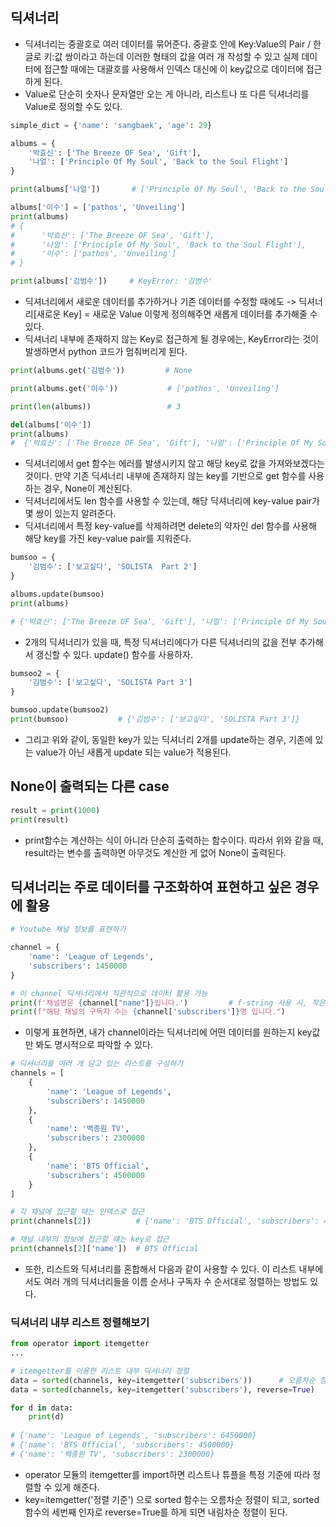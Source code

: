 ## 딕셔너리
- 딕셔너리는 중괄호로 여러 데이터를 묶어준다. 중괄호 안에 Key:Value의 Pair / 한글로 키:값 쌍이라고 하는데 이러한 형태의 값을 여러 개 작성할 수 있고 실제 데이터에 접근할 때에는 대괄호를 사용해서 인덱스 대신에 이 key값으로 데이터에 접근하게 된다.
- Value로 단순히 숫자나 문자열만 오는 게 아니라, 리스트나 또 다른 딕셔너리를 Value로 정의할 수도 있다.

```python
simple_dict = {'name': 'sangbaek', 'age': 29}

albums = {
    '박효신': ['The Breeze OF Sea', 'Gift'],
    '나얼': ['Principle Of My Soul', 'Back to the Soul Flight']
}

print(albums['나얼'])       # ['Principle Of My Soul', 'Back to the Soul Flight']

albums['이수'] = ['pathos', 'Unveiling']
print(albums)
# {
#      '박효신': ['The Breeze OF Sea', 'Gift'], 
#      '나얼': ['Principle Of My Soul', 'Back to the Soul Flight'], 
#      '이수': ['pathos', 'Unveiling']
# }

print(albums['김범수'])     # KeyError: '김범수'
```

- 딕셔너리에서 새로운 데이터를 추가하거나 기존 데이터를 수정할 때에도 -> 딕셔너리[새로운 Key] = 새로운 Value 이렇게 정의해주면 새롭게 데이터를 추가해줄 수 있다. 
- 딕셔너리 내부에 존재하지 않는 Key로 접근하게 될 경우에는, KeyError라는 것이 발생하면서 python 코드가 멈춰버리게 된다.  


```python
print(albums.get('김범수'))         # None

print(albums.get('이수'))           # ['pathos', 'Unveiling']

print(len(albums))                 # 3

del(albums['이수'])
print(albums)                      
#  {'박효신': ['The Breeze OF Sea', 'Gift'], '나얼': ['Principle Of My Soul', 'Back to the Soul Flight']}
```

- 딕셔너리에서 get 함수는 에러를 발생시키지 않고 해당 key로 값을 가져와보겠다는 것이다. 만약 기존 딕셔너리 내부에 존재하지 않는 key를 기반으로 get 함수를 사용하는 경우, None이 계산된다.
- 딕셔너리에서도 len 함수를 사용할 수 있는데, 해당 딕셔너리에 key-value pair가 몇 쌍이 있는지 알려준다.
- 딕셔너리에서 특정 key-value를 삭제하려면 delete의 약자인 del 함수를 사용해 해당 key를 가진 key-value pair를 지워준다. 


```python
bumsoo = {
    '김범수': ['보고싶다', 'SOLISTA  Part 2']
}

albums.update(bumsoo)
print(albums)

# {'박효신': ['The Breeze OF Sea', 'Gift'], '나얼': ['Principle Of My Soul', 'Back to the Soul Flight'], '김범수': ['보고싶다', 'SOLISTA  Part 2']}
```

- 2개의 딕셔너리가 있을 때, 특정 딕셔너리에다가 다른 딕셔너리의 값을 전부 추가해서 갱신할 수 있다. update() 함수를 사용하자.


```python
bumsoo2 = {
    '김범수': ['보고싶다', 'SOLISTA Part 3']
}

bumsoo.update(bumsoo2)
print(bumsoo)           # {'김범수': ['보고싶다', 'SOLISTA Part 3']}
```

- 그리고 위와 같이, 동일한 key가 있는 딕셔너리 2개를 update하는 경우, 기존에 있는 value가 아닌 새롭게 update 되는 value가 적용된다.


## None이 출력되는 다른 case

```python
result = print(1000)
print(result)
```

- print함수는 계산하는 식이 아니라 단순히 출력하는 함수이다. 따라서 위와 같을 때, result라는 변수를 출력하면 아무것도 계산한 게 없어 None이 출력된다.


## 딕셔너리는 주로 데이터를 구조화하여 표현하고 싶은 경우에 활용

```python
# Youtube 채널 정보를 표현하기

channel = {
    'name': 'League of Legends',
    'subscribers': 1450000
}

# 이 channel 딕셔너리에서 직관적으로 데이터 활용 가능
print(f'채널명은 {channel["name"]}입니다.')         # f-string 사용 시, 작은따옴표에 안에 작은따옴표 사용 불가. 큰 따옴표로 데이터 접근
print(f"해당 채널의 구독자 수는 {channel['subscribers']}명 입니다.")
```

- 이렇게 표현하면, 내가 channel이라는 딕셔너리에 어떤 데이터를 원하는지 key값만 봐도 명시적으로 파악할 수 있다.


```python
# 딕셔너리를 여러 개 담고 있는 리스트를 구성하기
channels = [
    {
        'name': 'League of Legends',
        'subscribers': 1450000
    },
    {
        'name': '백종원 TV',
        'subscribers': 2300000
    },
    {
        'name': 'BTS Official',
        'subscribers': 4500000
    }
]

# 각 채널에 접근할 때는 인덱스로 접근
print(channels[2])          # {'name': 'BTS Official', 'subscribers': 4500000}

# 채널 내부의 정보에 접근할 떄는 key로 접근
print(channels[2]['name'])  # BTS Official
```

- 또한, 리스트와 딕셔너리를 혼합해서 다음과 같이 사용할 수 있다. 이 리스트 내부에서도 여러 개의 딕셔너리들을 이름 순서나 구독자 수 순서대로 정렬하는 방법도 있다. 


### 딕셔너리 내부 리스트 정렬해보기
```python
from operator import itemgetter
...

# itemgetter를 이용한 리스트 내부 딕셔너리 정렬
data = sorted(channels, key=itemgetter('subscribers'))      # 오름차순 정렬
data = sorted(channels, key=itemgetter('subscribers'), reverse=True)    # 내림차순 정렬

for d in data:
    print(d)
 
# {'name': 'League of Legends', 'subscribers': 6450000}
# {'name': 'BTS Official', 'subscribers': 4500000}
# {'name': '백종원 TV', 'subscribers': 2300000}
```

- operator 모듈의 itemgetter를 import하면 리스트나 튜플을 특정 기준에 따라 정렬할 수 있게 해준다.
- key=itemgetter('정렬 기준') 으로 sorted 함수는 오름차순 정렬이 되고, sorted 함수의 세번째 인자로 reverse=True를 하게 되면 내림차순 정렬이 된다.

